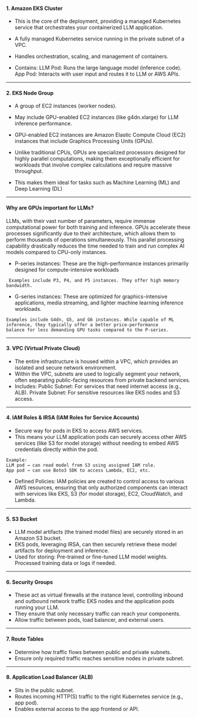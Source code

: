 ####  1. Amazon EKS Cluster
- This is the core of the deployment, providing a managed Kubernetes service that orchestrates your containerized
LLM application.
- A fully managed Kubernetes service running in the private subnet of a VPC.
- Handles orchestration, scaling, and management of containers.

- Contains:
LLM Pod: Runs the large language model (inference code).
App Pod: Interacts with user input and routes it to LLM or AWS APIs.
-----

####  2. EKS Node Group
- A group of EC2 instances (worker nodes).
- May include GPU-enabled EC2 instances (like g4dn.xlarge) for LLM inference performance.

- GPU-enabled EC2 instances are Amazon Elastic Compute Cloud (EC2) instances that include Graphics Processing Units (GPUs).
- Unlike traditional CPUs, GPUs are specialized processors designed for highly parallel computations, making them exceptionally
efficient for workloads that involve complex calculations and require massive throughput.
- This makes them ideal for tasks 
such as Machine Learning (ML) and Deep Learning (DL)
 ------

#### Why are GPUs important for LLMs?
LLMs, with their vast number of parameters, require immense computational power for both training and inference. 
GPUs accelerate these processes significantly due to their architecture, which allows them to perform thousands of
operations simultaneously. This parallel processing capability drastically reduces the time needed to train and
run complex AI models compared to CPU-only instances.

- P-series instances: These are the high-performance instances primarily designed for compute-intensive workloads
```
 Examples include P3, P4, and P5 instances. They offer high memory bandwidth.
```
- G-series instances: These are optimized for graphics-intensive applications, media streaming, and lighter 
machine learning inference workloads.
```
Examples include G4dn, G5, and G6 instances. While capable of ML inference, they typically offer a better price-performance 
balance for less demanding GPU tasks compared to the P-series.
```
------

#### 3. VPC (Virtual Private Cloud)
- The entire infrastructure is housed within a VPC, which provides an isolated and secure network environment. 
- Within the VPC, subnets are used to logically segment your network, often separating public-facing resources
from private backend services.
- Includes:
Public Subnet: For services that need internet access (e.g., ALB).
Private Subnet: For sensitive resources like EKS nodes and S3 access.
------

#### 4. IAM Roles & IRSA (IAM Roles for Service Accounts)
- Secure way for pods in EKS to access AWS services.
- This means your LLM application pods can securely access other AWS services (like S3 for model storage) without needing
to embed AWS credentials directly within the pod.
```
Example:
LLM pod → can read model from S3 using assigned IAM role.
App pod → can use Boto3 SDK to access Lambda, EC2, etc.
```
- Defined Policies: IAM policies are created to control access to various AWS resources, ensuring that only authorized 
components can interact with services like EKS, S3 (for model storage), EC2, CloudWatch, and Lambda.
------
####  5. S3 Bucket
- LLM model artifacts (the trained model files) are securely stored in an Amazon S3 bucket.
- EKS pods, leveraging IRSA, can then securely retrieve these model artifacts for deployment and inference.
- Used for storing:
Pre-trained or fine-tuned LLM model weights.
Processed training data or logs if needed.
------

#### 6. Security Groups
- These act as virtual firewalls at the instance level, controlling inbound and outbound network traffic EKS nodes and 
the application pods running your LLM.
- They ensure that only necessary traffic can reach your components.
- Allow traffic between pods, load balancer, and external users.

-----

#### 7. Route Tables
- Determine how traffic flows between public and private subnets.
- Ensure only required traffic reaches sensitive nodes in private subnet.
-----

#### 8. Application Load Balancer (ALB)
- Sits in the public subnet.
- Routes incoming HTTP(S) traffic to the right Kubernetes service (e.g., app pod).
- Enables external access to the app frontend or API.
